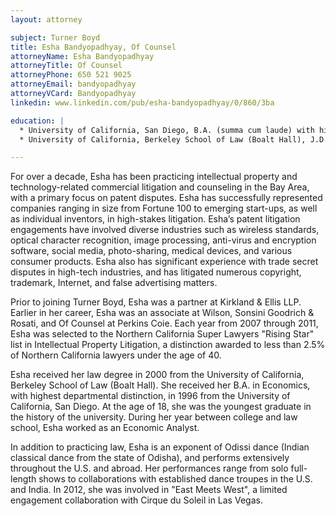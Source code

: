 ```yaml
---
layout: attorney

subject: Turner Boyd
title: Esha Bandyopadhyay, Of Counsel
attorneyName: Esha Bandyopadhyay
attorneyTitle: Of Counsel
attorneyPhone: 650 521 9025
attorneyEmail: bandyopadhyay
attorneyVCard: Bandyopadhyay
linkedin: www.linkedin.com/pub/esha-bandyopadhyay/0/860/3ba

education: |
  * University of California, San Diego, B.A. (summa cum laude) with highest departmental distinction, 1996
  * University of California, Berkeley School of Law (Boalt Hall), J.D., 2000

---
```

For over a decade, Esha has been practicing intellectual property and technology-related commercial litigation and counseling in the Bay Area, with a primary focus on patent disputes. Esha has successfully represented companies ranging in size from Fortune 100 to emerging start-ups, as well as individual inventors, in high-stakes litigation. Esha&#8217;s patent litigation engagements have involved diverse industries such as wireless standards, optical character recognition, image processing, anti-virus and encryption software, social media, photo-sharing, medical devices, and various consumer products. Esha also has significant experience with trade secret disputes in high-tech industries, and has litigated numerous copyright, trademark, Internet, and false advertising matters. 

Prior to joining Turner Boyd, Esha was a partner at Kirkland &#038; Ellis LLP. Earlier in her career, Esha was an associate at Wilson, Sonsini Goodrich &#038; Rosati, and Of Counsel at Perkins Coie. Each year from 2007 through 2011, Esha was selected to the Northern California Super Lawyers "Rising Star" list in Intellectual Property Litigation, a distinction awarded to less than 2.5% of Northern California lawyers under the age of 40. 

Esha received her law degree in 2000 from the University of California, Berkeley School of Law (Boalt Hall). She received her B.A. in Economics, with highest departmental distinction, in 1996 from the University of California, San Diego. At the age of 18, she was the youngest graduate in the history of the university. During her year between college and law school, Esha worked as an Economic Analyst.

In addition to practicing law, Esha is an exponent of Odissi dance (Indian classical dance from the state of Odisha), and performs extensively throughout the U.S. and abroad. Her performances range from solo full-length shows to collaborations with established dance troupes in the U.S. and India. In 2012, she was involved in "East Meets West", a limited engagement collaboration with Cirque du Soleil in Las Vegas. 
